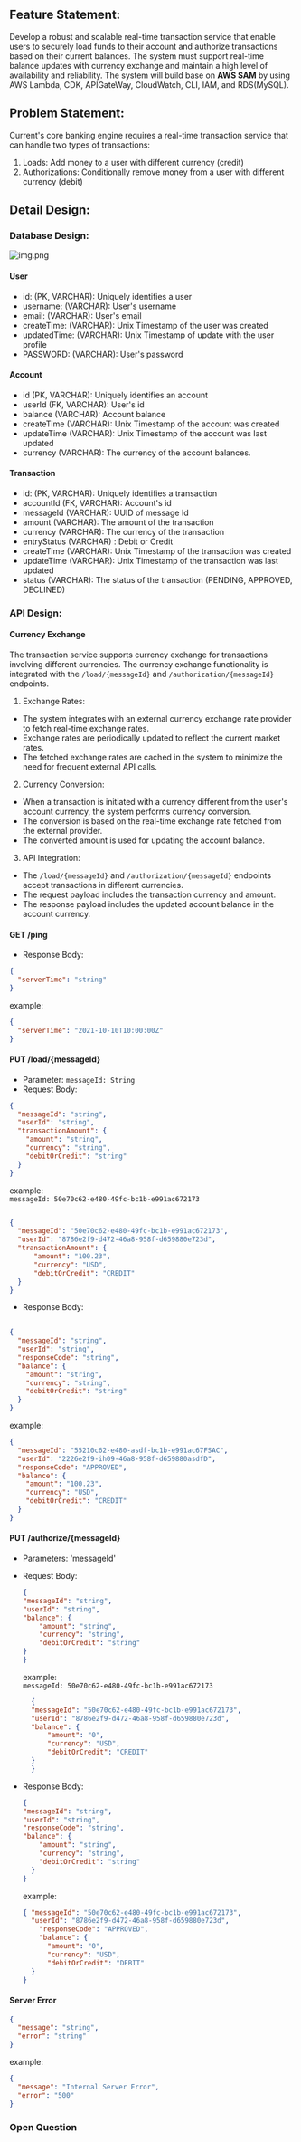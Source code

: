 ## Feature Statement:
Develop a robust and scalable real-time transaction service 
that enable users to securely load funds to their account and authorize 
transactions based on their current balances. The system must support real-time balance updates with currency exchange
and maintain a high level of availability and reliability. The system will build base on **AWS SAM** by using AWS Lambda,
CDK, APIGateWay, CloudWatch, CLI, IAM, and RDS(MySQL).

## Problem Statement:
Current's core banking engine requires a real-time transaction service that can handle
two types of transactions:
1) Loads: Add money to a user with different currency (credit)
2) Authorizations: Conditionally remove money from a user with different currency (debit)

## Detail Design:
### Database Design:

![img.png](Images/dbdesign.png)

#### User
* id: (PK, VARCHAR): Uniquely identifies a user
* username: (VARCHAR): User's username
* email: (VARCHAR): User's email
* createTime: (VARCHAR): Unix Timestamp of the user was created
* updatedTime: (VARCHAR): Unix Timestamp of update with the user profile
* PASSWORD: (VARCHAR): User's password

#### Account
* id (PK, VARCHAR): Uniquely identifies an account
* userId (FK, VARCHAR): User's id
* balance (VARCHAR): Account balance
* createTime (VARCHAR): Unix Timestamp of the account was created
* updateTime (VARCHAR): Unix Timestamp of the account was last updated
* currency (VARCHAR): The currency of the account balances.

#### Transaction
* id: (PK, VARCHAR): Uniquely identifies a transaction
* accountId (FK, VARCHAR): Account's id
* messageId (VARCHAR): UUID of message Id
* amount (VARCHAR): The amount of the transaction
* currency (VARCHAR): The currency of the transaction
* entryStatus (VARCHAR) : Debit or Credit
* createTime (VARCHAR): Unix Timestamp of the transaction was created
* updateTime (VARCHAR): Unix Timestamp of the transaction was last updated
* status (VARCHAR): The status of the transaction (PENDING, APPROVED, DECLINED)

### API Design:

#### Currency Exchange
The transaction service supports currency exchange for transactions involving different currencies. The currency exchange functionality is integrated with the `/load/{messageId}` and `/authorization/{messageId}` endpoints.

1. Exchange Rates:
  - The system integrates with an external currency exchange rate provider to fetch real-time exchange rates.
  - Exchange rates are periodically updated to reflect the current market rates.
  - The fetched exchange rates are cached in the system to minimize the need for frequent external API calls.

2. Currency Conversion:
  - When a transaction is initiated with a currency different from the user's account currency, the system performs currency conversion.
  - The conversion is based on the real-time exchange rate fetched from the external provider.
  - The converted amount is used for updating the account balance.

3. API Integration:
  - The `/load/{messageId}` and `/authorization/{messageId}` endpoints accept transactions in different currencies.
  - The request payload includes the transaction currency and amount.
  - The response payload includes the updated account balance in the account currency.


#### GET /ping
* Response Body:
```json
{
  "serverTime": "string"
}
```

example:
```json
{
  "serverTime": "2021-10-10T10:00:00Z"
}
```

#### PUT /load/{messageId}
* Parameter: `messageId: String`
* Request Body:
```json
{
  "messageId": "string",
  "userId": "string",
  "transactionAmount": {
    "amount": "string",
    "currency": "string",
    "debitOrCredit": "string"
  }
}
```
example:
<br>`messageId: 50e70c62-e480-49fc-bc1b-e991ac672173`
```json 

{
  "messageId": "50e70c62-e480-49fc-bc1b-e991ac672173",
  "userId": "8786e2f9-d472-46a8-958f-d659880e723d",
  "transactionAmount": {
      "amount": "100.23",
      "currency": "USD",
      "debitOrCredit": "CREDIT"
  }
}
```

* Response Body:

```json
 
{
  "messageId": "string",
  "userId": "string",
  "responseCode": "string",
  "balance": {
    "amount": "string",
    "currency": "string",
    "debitOrCredit": "string"
  }
}
```
example: 
```json
{
  "messageId": "55210c62-e480-asdf-bc1b-e991ac67FSAC",
  "userId": "2226e2f9-ih09-46a8-958f-d659880asdfD",
  "responseCode": "APPROVED",
  "balance": {
    "amount": "100.23",
    "currency": "USD",
    "debitOrCredit": "CREDIT"
  }
}
```

#### PUT /authorize/{messageId}

* Parameters: 'messageId'
* Request Body:
    
    ```json
    {
    "messageId": "string",
    "userId": "string",
    "balance": {
        "amount": "string",
        "currency": "string",
        "debitOrCredit": "string"
    }
    }
    ```
  example: 
<br>`messageId: 50e70c62-e480-49fc-bc1b-e991ac672173`
  ```json
    {
    "messageId": "50e70c62-e480-49fc-bc1b-e991ac672173",
    "userId": "8786e2f9-d472-46a8-958f-d659880e723d",
    "balance": {
        "amount": "0",
        "currency": "USD",
        "debitOrCredit": "CREDIT"
    }
    }
    ```

* Response Body:
    ```json
  { 
  "messageId": "string",
    "userId": "string",
    "responseCode": "string",
    "balance": {
        "amount": "string",
        "currency": "string",
        "debitOrCredit": "string"
      }
  }
    ```
  
  example:
  ```json
  { "messageId": "50e70c62-e480-49fc-bc1b-e991ac672173",
    "userId": "8786e2f9-d472-46a8-958f-d659880e723d",
      "responseCode": "APPROVED",
      "balance": {
        "amount": "0",
        "currency": "USD",
        "debitOrCredit": "DEBIT"
    }
  }
  ```
#### Server Error
```json
{
  "message": "string",
  "error": "string"
}
```
example:
```json
{
  "message": "Internal Server Error",
  "error": "500"
}
```

### Open Question


